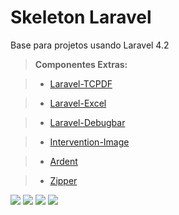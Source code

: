 Skeleton Laravel
================

Base para projetos usando Laravel 4.2

> **Componentes Extras:**

> - [Laravel-TCPDF](https://github.com/maxxscho/laravel-tcpdf) 

> - [Laravel-Excel](https://github.com/Maatwebsite/Laravel-Excel)

> - [Laravel-Debugbar](https://github.com/barryvdh/laravel-debugbar)

> - [Intervention-Image](https://github.com/Intervention/image)

> - [Ardent](https://github.com/laravelbook/ardent)

> - [Zipper](https://github.com/Chumper/Zipper)

[![](http://i.imgur.com/lssXr4P.png)](http://laravel.com/)
[![](http://i.imgur.com/7sAvt4f.png)](https://angularjs.org/)
[![](http://i.imgur.com/EBl9zIZ.png)](http://bower.io/)
[![](http://i.imgur.com/KoAGSGA.jpg)](http://getbootstrap.com/)

